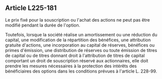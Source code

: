 Article L225-181
----
Le prix fixé pour la souscription ou l'achat des actions ne peut pas être
modifié pendant la durée de l'option.

Toutefois, lorsque la société réalise un amortissement ou une réduction du
capital, une modification de la répartition des bénéfices, une attribution
gratuite d'actions, une incorporation au capital de réserves, bénéfices ou
primes d'émission, une distribution de réserves ou toute émission de titres de
capital ou de titres donnant droit à l'attribution de titres de capital
comportant un droit de souscription réservé aux actionnaires, elle doit prendre
les mesures nécessaires à la protection des intérêts des bénéficiaires des
options dans les conditions prévues à l'article L. 228-99.
